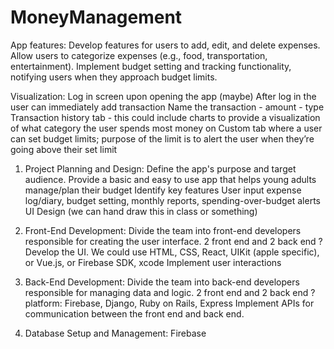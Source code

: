 # MoneyManagement
 App features:
Develop features for users to add, edit, and delete expenses.
Allow users to categorize expenses (e.g., food, transportation, entertainment).
Implement budget setting and tracking functionality, notifying users when they approach budget limits.

Visualization:
Log in screen upon opening the app (maybe)
After log in the user can immediately add transaction
Name the transaction - amount - type
Transaction history tab - this could include charts to provide a visualization of what category the user spends most money on
Custom tab where a user can set budget limits; purpose of the limit is to alert the user when they’re going above their set limit

1. Project Planning and Design:
Define the app's purpose and target audience.
Provide a basic and easy to use app that helps young adults manage/plan their budget
Identify key features
User input expense log/diary, budget setting, monthly reports, spending-over-budget alerts
UI Design 
(we can hand draw this in class or something)

2. Front-End Development:
Divide the team into front-end developers responsible for creating the user interface.
2 front end and 2 back end ?
Develop the UI.
We could use HTML, CSS, React, UIKit (apple specific), or Vue.js, or Firebase SDK, xcode
Implement user interactions 

3. Back-End Development:
Divide the team into back-end developers responsible for managing data and logic.
2 front end and 2 back end ?
platform:
Firebase, Django, Ruby on Rails, Express
Implement APIs for communication between the front end and back end.

4. Database Setup and Management: Firebase

